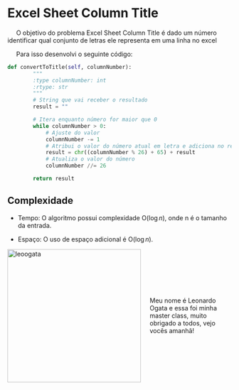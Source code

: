# Excel Sheet Column Title

&nbsp;&nbsp;&nbsp;&nbsp; O objetivo do problema Excel Sheet Column Title é dado um número identificar qual conjunto de letras ele representa em uma linha no excel

&nbsp;&nbsp;&nbsp;&nbsp; Para isso desenvolvi o seguinte código: 

```python
def convertToTitle(self, columnNumber):
        """
        :type columnNumber: int
        :rtype: str
        """
        # String que vai receber o resultado
        result = "" 

        # Itera enquanto número for maior que 0
        while columnNumber > 0:
            # Ajuste do valor
            columnNumber -= 1  
            # Atribui o valor do número atual em letra e adiciona no resultado
            result = chr((columnNumber % 26) + 65) + result
            # Atualiza o valor do número
            columnNumber //= 26

        return result
```

## Complexidade
- Tempo: O algoritmo possui complexidade O($\log{n}$), onde n é o tamanho da entrada.

- Espaço: O uso de espaço adicional é O($\log{n}$).

<div style="display: flex; align-items: center; justify-content: center;">
    <img src="leoogata33.jpg" alt="leoogata" style="width: 300px; height: auto; margin-right: 20px;">
    <div>
        <p>Meu nome é Leonardo Ogata e essa foi minha master class, muito obrigado a todos, vejo vocês amanhã!</p>
    </div>
</div>
